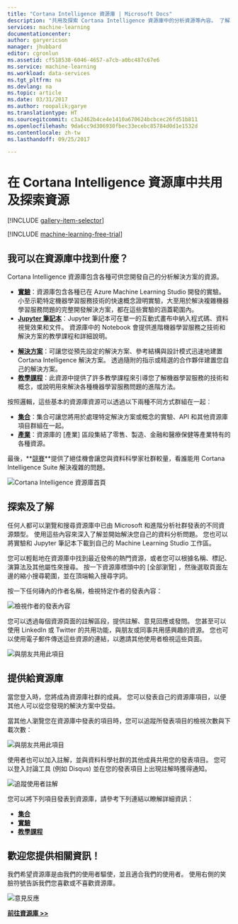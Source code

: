 ```yaml
---
title: "Cortana Intelligence 資源庫 | Microsoft Docs"
description: "共用及探索 Cortana Intelligence 資源庫中的分析資源等內容。 了解其他人並且自己貢獻社群。"
services: machine-learning
documentationcenter: 
author: garyericson
manager: jhubbard
editor: cgronlun
ms.assetid: cf518538-6046-4657-a7cb-a0bc487c67e6
ms.service: machine-learning
ms.workload: data-services
ms.tgt_pltfrm: na
ms.devlang: na
ms.topic: article
ms.date: 03/31/2017
ms.author: roopalik;garye
ms.translationtype: HT
ms.sourcegitcommit: c3a2462b4ce4e1410a670624bcbcec26fd51b811
ms.openlocfilehash: 9da6cc9d306930fbec33ecebc85784d0d1e1532d
ms.contentlocale: zh-tw
ms.lasthandoff: 09/25/2017

---
```

# <a name="share-and-discover-resources-in-the-cortana-intelligence-gallery"></a>在 Cortana Intelligence 資源庫中共用及探索資源
[!INCLUDE [gallery-item-selector](../../../includes/machine-learning-gallery-item-selector.md)]

<!-- separating these 2 includes -->

[!INCLUDE [machine-learning-free-trial](../../../includes/machine-learning-free-trial.md)]

## <a name="what-can-i-find-in-the-gallery"></a>我可以在資源庫中找到什麼？
Cortana Intelligence 資源庫包含各種可供您開發自己的分析解決方案的資源。

* **[實驗](gallery-experiments.md)**：資源庫包含各種已在 Azure Machine Learning Studio 開發的實驗。 小至示範特定機器學習服務技術的快速概念證明實驗，大至用於解決複雜機器學習服務問題的完整開發解決方案，都在這些實驗的涵蓋範圍內。
* **[Jupyter 筆記本](gallery-jupyter-notebooks.md)**：Jupyter 筆記本可在單一的互動式畫布中納入程式碼、資料視覺效果和文件。
  資源庫中的 Notebook 會提供進階機器學習服務之技術和解決方案的教學課程和詳細說明。

<!--
- **[Machine Learning APIs](https://machine-learning-gallery-apis.md)** - An experiment developed in Azure Machine Learning can be launched as a web service so that the analytics model can be accessed by others through a set of REST APIs. A variety of these APIs are available in the Gallery, such as a product recommendation engine or cloud-based face and speech recognition.
-->

* **[解決方案](gallery-solutions.md)**：可讓您從預先設定的解決方案、參考結構與設計模式迅速地建置 Cortana Intelligence 解決方案。 透過隨附的指示或精選的合作夥伴建置您自己的解決方案。
* **[教學課程](gallery-tutorials.md)**：此資源中提供了許多教學課程來引導您了解機器學習服務的技術和概念，或說明用來解決各種機器學習服務問題的進階方法。

按照邏輯，這些基本的資源庫資源可以透過以下兩種不同方式群組在一起︰

* **[集合](gallery-collections.md)**：集合可讓您將用於處理特定解決方案或概念的實驗、API 和其他資源庫項目群組在一起。
* **[產業](gallery-industries.md)**：資源庫的 [產業] 區段集結了零售、製造、金融和醫療保健等產業特有的各種資源。

最後，**[競賽](gallery-competitions.md)**提供了絕佳機會讓您與資料科學家社群較量，看誰能用 Cortana Intelligence Suite 解決複雜的問題。

![Cortana Intelligence 資源庫首頁](./media/gallery-how-to-use-contribute-publish/gallery-home-page.png)

## <a name="discover-and-learn"></a>探索及了解
任何人都可以瀏覽和搜尋資源庫中已由 Microsoft 和進階分析社群發表的不同資源類型。
使用這些內容來深入了解並開始解決您自己的資料分析問題。
您也可以將實驗和 Jupyter 筆記本下載到自己的 Machine Learning Studio 工作區。

您可以輕鬆地在資源庫中找到最近發佈的熱門資源，或者您可以根據名稱、標記、演算法及其他屬性來搜尋。
按一下資源庫標頭中的 [全部瀏覽]  ，然後選取頁面左邊的縮小搜尋範圍，並在頂端輸入搜尋字詞。

按一下任何磚內的作者名稱，檢視特定作者的發表內容：

![檢視作者的發表內容](./media/gallery-how-to-use-contribute-publish/view-by-author.png)

您可以透過每個資源頁面的註解區段，提供註解、意見回應或發問。
您甚至可以使用 LinkedIn 或 Twitter 的共用功能，與朋友或同事共用感興趣的資源。
您也可以使用電子郵件傳送這些資源的連結，以邀請其他使用者檢視這些頁面。

![與朋友共用此項目](./media/gallery-how-to-use-contribute-publish/comment-and-share.png)

## <a name="contribute-to-the-gallery"></a>提供給資源庫
當您登入時，您將成為資源庫社群的成員。 您可以發表自己的資源庫項目，以便其他人可以從您發現的解決方案中受益。

當其他人瀏覽您在資源庫中發表的項目時，您可以追蹤所發表項目的檢視次數與下載次數：

![與朋友共用此項目](./media/gallery-how-to-use-contribute-publish/view-and-download-counts.png)

使用者也可以加入註解，並與資料科學社群的其他成員共用您的發表項目。
您可以登入討論工具 (例如 Disqus) 並在您的發表項目上出現註解時獲得通知。

![追蹤使用者註解](./media/gallery-how-to-use-contribute-publish/follow-comments.png)

您可以將下列項目發表到資源庫，請參考下列連結以瞭解詳細資訊：

* **[集合](gallery-collections.md#contribute)**
* **[實驗](gallery-experiments.md#contribute)**
* **[教學課程](gallery-tutorials.md#contribute)**

## <a name="we-want-to-hear-from-you"></a>歡迎您提供相關資訊！
我們希望資源庫是由我們的使用者驅使，並且適合我們的使用者。 使用右側的笑臉符號告訴我們您喜歡或不喜歡資源庫。  

![意見反應](./media/gallery-how-to-use-contribute-publish/feedback.png)

**[前往資源庫 >>](http://gallery.cortanaintelligence.com)**


